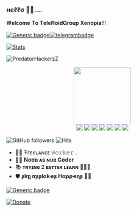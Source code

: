 ### нєℓℓσ 🙋‍♂️.... 

𝐖𝐞𝐥𝐜𝐨𝐦𝐞 𝐓𝐨 𝐓𝐞𝐥𝐞𝐑𝐨𝐢𝐝𝐆𝐫𝐨𝐮𝐩 𝐗𝐞𝐧𝐨𝐩𝐢𝐚!!!


[![Generic badge](https://img.shields.io/badge/REACHME-@-<COLOR>.svg)](https://github.com/PredatorHackerzZ)[![telegrambadge](https://img.shields.io/badge/ρяє∂αтσя-30302f?style=flat&logo=telegram)](https://telegram.dog/PredatorHackerzZ)

[![Stats](https://github-readme-stats.vercel.app/api?username=PredatorHackerzZ&hide=prs&count_private=true&show_icons=true&theme=algolia)](https://github.com/anuraghazra/github-readme-stats)
<p align="left"> <img src="https://komarev.com/ghpvc/?username=PredatorHackerzZ&label=Profile%20views&color=0e75b6&style=flat" alt="PredatorHackerzZ" /> </p>

<p align="middle">
<img src="https://telegra.ph/file/024846dd18debc64c91e8.jpg" width="150" height="150"><br>
<img src="https://badgen.net/badge/Name/PredatorHackerzZ/FF33FF?icon=awesome&labelColor=0080FF"></a>
<img src="https://badgen.net/badge/Skills/python/Red?icon=terminal&labelColor=blue"></a>
<a href="https://github.com/PredatorHackerzZ"><img src="https://badgen.net/badge/Follow%20on%20/GitHub/80FF00?icon=github&labelColor=Green"></a>
<a href="https://youtu.be/scjlb-TACyQ"><img src="https://img.shields.io/badge/YouTube-Channel-FF3333.svg?logo=youtube&logoColor=FF3333"></a>
<a href="https://twitter.com/Cod3sofAbhi"><img src="https://img.shields.io/badge/Twitter-Follow%20on%20Twitter-informational.svg?logo=twitter"></a>
<a href="https://facebook.com/Abhishek.modi.58173000"><img src="https://img.shields.io/badge/Facebook-Follow%20on%20Facebook-blue.svg?logo=facebook"></a>
<a href="https://www.instagram.com/Cod3sofAbhi"><img src="https://img.shields.io/badge/Instagram-Follow%20on%20Instagram-important.svg?logo=instagram"></a>

![GitHub followers](https://img.shields.io/github/followers/PredatorHackerzZ?style=social)     ![Hits](https://hits.seeyoufarm.com/api/count/incr/badge.svg?url=https://github.com/PredatorHackerzZ/)

- 👨‍💼 Ŧгєєʟᴀɴᴄᴇ 𝚆𝚘𝚛𝚔𝚎𝚛 .
- 👨‍💻 <b>Nσσв ᴀs ɴᴜʙ Cσdєr</b>
- 📚 <b>ᴛʀʏɪɴɢ 𝟸 ʙᴇᴛᴛᴇʀ ʟᴇᴀʀɴ</b> 🚶🏻‍♂️
- 🛡 <b>ʂƚιʅʅ ɱιʂƚαƙҽʂ Hαρρҽɳʂ</b> 🤷‍♂️

[![Generic badge](https://img.shields.io/badge/AnyㅤDσυႦƚʂ.ping@-TeleRoidGroup-RED.svg)](https://telegram.dog/TeleRoidGroup)

[![Donate](https://telegra.ph/file/7eff7814f064869f4b88e.jpg)](https://paypal.me/AbhishekKumarIN47) 
